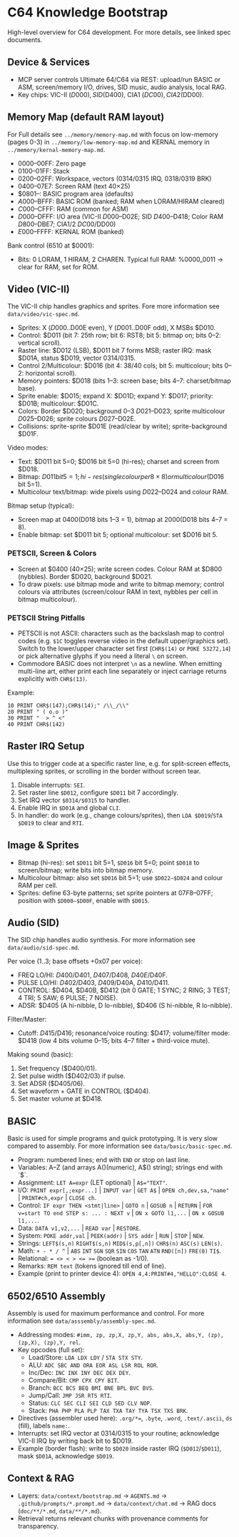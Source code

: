 # C64 Knowledge Bootstrap

High-level overview for C64 development. For more details, see linked spec documents.

## Device & Services

- MCP server controls Ultimate 64/C64 via REST: upload/run BASIC or ASM, screen/memory I/O, drives, SID music, audio analysis, local RAG.
- Key chips: VIC-II ($D000), SID ($D400), CIA1 ($DC00), CIA2 ($DD00).

## Memory Map (default RAM layout)

For Full details see `../memory/memory-map.md` with focus on low-memory (pages 0-3) in `../memory/low-memory-map.md` and  KERNAL memory in `../memory/kernal-memory-map.md`.

- $0000–$00FF: Zero page
- $0100–$01FF: Stack
- $0200–$02FF: Workspace, vectors ($0314/$0315 IRQ, $0318/$0319 BRK)
- $0400–$07E7: Screen RAM (text 40×25)
- $0801–: BASIC program area (defaults)
- $A000–$BFFF: BASIC ROM (banked; RAM when LORAM/HIRAM cleared)
- $C000–$CFFF: RAM (common for ASM)
- $D000–$DFFF: I/O area (VIC-II $D000–$D02E; SID $D400–$D418; Color RAM $D800–$DBE7; CIA1/2 $DC00/$DD00)
- $E000–$FFFF: KERNAL ROM (banked)

Bank control (6510 at $0001):

- Bits: 0 LORAM, 1 HIRAM, 2 CHAREN. Typical full RAM: %0000_0011 → clear for RAM, set for ROM.

## Video (VIC-II)

The VIC-II chip handles graphics and sprites. Fore more information see `data/video/vic-spec.md`.

- Sprites: X ($D000..$D00E even), Y ($D001..$D00F odd), X MSBs $D010.
- Control: $D011 (bit 7: 25th row; bit 6: RST8; bit 5: bitmap on; bits 0–2: vertical scroll).
- Raster line: $D012 (LSB), $D011 bit 7 forms MSB; raster IRQ: mask $D01A, status $D019, vector $0314/$0315.
- Control 2/Multicolour: $D016 (bit 4: 38/40 cols; bit 5: multicolour; bits 0–2: horizontal scroll).
- Memory pointers: $D018 (bits 1–3: screen base; bits 4–7: charset/bitmap base).
- Sprite enable: $D015; expand X: $D01D; expand Y: $D017; priority: $D01B; multicolour: $D01C.
- Colors: Border $D020; background 0–3 $D021–$D023; sprite multicolour $D025–$D026; sprite colours $D027–$D02E.
- Collisions: sprite-sprite $D01E (read/clear by write); sprite-background $D01F.

Video modes:

- Text: $D011 bit 5=0; $D016 bit 5=0 (hi-res); charset and screen from $D018.
- Bitmap: $D011 bit 5=1; hi-res (single colour per 8×8) or multicolour ($D016 bit 5=1).
- Multicolour text/bitmap: wide pixels using $D022–$D024 and colour RAM.

Bitmap setup (typical):

- Screen map at $0400 ($D018 bits 1–3 = 1), bitmap at $2000 ($D018 bits 4–7 = 8).
- Enable bitmap: set $D011 bit 5; optional multicolour: set $D016 bit 5.

### PETSCII, Screen & Colors

- Screen at $0400 (40×25); write screen codes. Colour RAM at $D800 (nybbles). Border $D020, background $D021.
- To draw pixels: use bitmap mode and write to bitmap memory; control colours via attributes (screen/colour RAM in text, nybbles per cell in bitmap multicolour).

### PETSCII String Pitfalls

- PETSCII is not ASCII: characters such as the backslash map to control codes (e.g. `$1C` toggles reverse video in the default upper/graphics set). Switch to the lower/upper character set first (`CHR$(14)` or `POKE 53272,14`) or pick alternative glyphs if you need a literal `\` on screen.
- Commodore BASIC does not interpret `\n` as a newline. When emitting multi-line art, either print each line separately or inject carriage returns explicitly with `CHR$(13)`.

Example:

```basic
10 PRINT CHR$(147);CHR$(14);" /\\_/\\"
20 PRINT " ( o.o )"
30 PRINT "  > ^ <"
40 PRINT CHR$(142)
```

## Raster IRQ Setup

Use this to trigger code at a specific raster line, e.g. for split-screen effects, multiplexing sprites, or scrolling in the border without screen tear.

1. Disable interrupts: `SEI`.
2. Set raster line `$D012`, configure `$D011` bit 7 accordingly.
3. Set IRQ vector `$0314/$0315` to handler.
4. Enable IRQ in `$D01A` and global `CLI`.
5. In handler: do work (e.g., change colours/sprites), then `LDA $D019`/`STA $D019` to clear and `RTI`.

## Image & Sprites

- Bitmap (hi-res): set `$D011` bit 5=1, `$D016` bit 5=0; point `$D018` to screen/bitmap; write bits into bitmap memory.
- Multicolour bitmap: also set `$D016` bit 5=1; use `$D022–$D024` and colour RAM per cell.
- Sprites: define 63-byte patterns; set sprite pointers at $07F8–$07FF; position with `$D000–$D00F`, enable with `$D015`.

## Audio (SID)

The SID chip handles audio synthesis. For more information see `data/audio/sid-spec.md`.

Per voice (1..3; base offsets +0x07 per voice):

- FREQ LO/HI: $D400/$D401, $D407/$D408, $D40E/$D40F.
- PULSE LO/HI: $D402/$D403, $D409/$D40A, $D410/$D411.
- CONTROL: $D404, $D40B, $D412 (bit 0 GATE; 1 SYNC; 2 RING; 3 TEST; 4 TRI; 5 SAW; 6 PULSE; 7 NOISE).
- ADSR: $D405 (A hi-nibble, D lo-nibble), $D406 (S hi-nibble, R lo-nibble).

Filter/Master:

- Cutoff: $D415/$D416; resonance/voice routing: $D417; volume/filter mode: $D418 (low 4 bits volume 0–15; bits 4–7 filter + third-voice mute).

Making sound (basic):

1. Set frequency ($D400/01).
2. Set pulse width ($D402/03) if pulse.
3. Set ADSR ($D405/06).
4. Set waveform + GATE in CONTROL ($D404).
5. Set master volume at $D418.

## BASIC

Basic is used for simple programs and quick prototyping. It is very slow compared to assembly. For more information see `data/basic/basic-spec.md`.

- Program: numbered lines; end with `END` or stop on last line.
- Variables: A–Z (and arrays A()(numeric), A$() string); strings end with `$`.
- Assignment: `LET A=expr` (LET optional) | `A$="TEXT"`.
- I/O: `PRINT expr[,;expr...]` | `INPUT var` | `GET A$` | `OPEN ch,dev,sa,"name"` | `PRINT#ch,expr` | `CLOSE ch`.
- Control: `IF expr THEN <stmt|line>` | `GOTO n` | `GOSUB n` | `RETURN` | `FOR v=start TO end STEP s: ... : NEXT v` | `ON x GOTO l1,...` | `ON x GOSUB l1,...`.
- Data: `DATA v1,v2,...` | `READ var` | `RESTORE`.
- System: `POKE addr,val` | `PEEK(addr)` | `SYS addr` | `RUN` | `STOP` | `NEW`.
- Strings: `LEFT$(s,n)` `RIGHT$(s,n)` `MID$(s,p[,n])` `CHR$(n)` `ASC(s)` `LEN(s)`.
- Math: `+ - * / ^` | `ABS` `INT` `SGN` `SQR` `SIN` `COS` `TAN` `ATN` `RND([n])` `FRE(0)` `TI$`.
- Relational: `= <> < > <= >=` (boolean as -1/0).
- Remarks: `REM text` (tokens ignored till end of line).
- Example (print to printer device 4): `OPEN 4,4:PRINT#4,"HELLO":CLOSE 4`.

## 6502/6510 Assembly

Assembly is used for maximum performance and control. For more information see `data/asssembly/assembly-spec.md`.

- Addressing modes: `#imm, zp, zp,X, zp,Y, abs, abs,X, abs,Y, (zp), (zp,X), (zp),Y, rel`.
- Key opcodes (full set):
  - Load/Store: `LDA LDX LDY` / `STA STX STY`.
  - ALU: `ADC SBC AND ORA EOR ASL LSR ROL ROR`.
  - Inc/Dec: `INC INX INY DEC DEX DEY`.
  - Compare/Bit: `CMP CPX CPY BIT`.
  - Branch: `BCC BCS BEQ BMI BNE BPL BVC BVS`.
  - Jump/Call: `JMP JSR RTS RTI`.
  - Status: `CLC SEC CLI SEI CLD SED CLV NOP`.
  - Stack: `PHA PHP PLA PLP TAX TXA TAY TYA TSX TXS BRK`.
- Directives (assembler used here): `.org/*=`, `.byte`, `.word`, `.text/.ascii`, `ds` (fill), labels `name:`.
- Interrupts: set IRQ vector at $0314/$0315 to your routine; acknowledge VIC-II IRQ by writing back bit to $D019.
- Example (border flash): write to `$D020` inside raster IRQ (`$D012`/`$D011`), mask `$D01A`, acknowledge `$D019`.

## Context & RAG

- Layers: `data/context/bootstrap.md` → `AGENTS.md` → `.github/prompts/*.prompt.md` → `data/context/chat.md` → RAG docs (`doc/**/*.md`, `data/**/*.md`).
- Retrieval returns relevant chunks with provenance comments for transparency.

